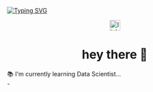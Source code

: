   [![Typing SVG](https://readme-typing-svg.herokuapp.com/?color=1E90FF&size=35&center=true&vCenter=true&width=1000&lines=HELLO,+My+name+is+Lucas+Burguêz;I'm+27+years+old;I'm+from+Brazil;Data+Scientist+on+the+rise;Be+Welcome!+:%29)](https://git.io/typing-svg)


          
  


<div align="center">
  <img src="https://img.shields.io/static/v1?message=LinkedIn&logo=linkedin&label=&color=0077B5&logoColor=white&labelColor=&style=for-the-badge" height="25" alt="linkedin logo"  />
  


<div align="center">



<h1 align="center">hey there 👋</h1>

<p align="left"> 📚 I'm currently learning Data Scientist...<br>- 




           
          



